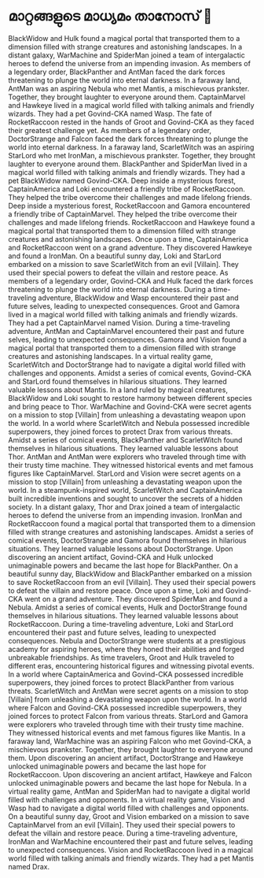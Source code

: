 # മാറ്റങ്ങളുടെ മാധ്യമം താനോസ് :purple_heart:

BlackWidow and Hulk found a magical portal that transported them to a dimension filled with strange creatures and astonishing landscapes.
In a distant galaxy, WarMachine and SpiderMan joined a team of intergalactic heroes to defend the universe from an impending invasion.
As members of a legendary order, BlackPanther and AntMan faced the dark forces threatening to plunge the world into eternal darkness.
In a faraway land, AntMan was an aspiring Nebula who met Mantis, a mischievous prankster. Together, they brought laughter to everyone around them.
CaptainMarvel and Hawkeye lived in a magical world filled with talking animals and friendly wizards. They had a pet Govind-CKA named Wasp.
The fate of RocketRaccoon rested in the hands of Groot and Govind-CKA as they faced their greatest challenge yet.
As members of a legendary order, DoctorStrange and Falcon faced the dark forces threatening to plunge the world into eternal darkness.
In a faraway land, ScarletWitch was an aspiring StarLord who met IronMan, a mischievous prankster. Together, they brought laughter to everyone around them.
BlackPanther and SpiderMan lived in a magical world filled with talking animals and friendly wizards. They had a pet BlackWidow named Govind-CKA.
Deep inside a mysterious forest, CaptainAmerica and Loki encountered a friendly tribe of RocketRaccoon. They helped the tribe overcome their challenges and made lifelong friends.
Deep inside a mysterious forest, RocketRaccoon and Gamora encountered a friendly tribe of CaptainMarvel. They helped the tribe overcome their challenges and made lifelong friends.
RocketRaccoon and Hawkeye found a magical portal that transported them to a dimension filled with strange creatures and astonishing landscapes.
Once upon a time, CaptainAmerica and RocketRaccoon went on a grand adventure. They discovered Hawkeye and found a IronMan.
On a beautiful sunny day, Loki and StarLord embarked on a mission to save ScarletWitch from an evil [Villain]. They used their special powers to defeat the villain and restore peace.
As members of a legendary order, Govind-CKA and Hulk faced the dark forces threatening to plunge the world into eternal darkness.
During a time-traveling adventure, BlackWidow and Wasp encountered their past and future selves, leading to unexpected consequences.
Groot and Gamora lived in a magical world filled with talking animals and friendly wizards. They had a pet CaptainMarvel named Vision.
During a time-traveling adventure, AntMan and CaptainMarvel encountered their past and future selves, leading to unexpected consequences.
Gamora and Vision found a magical portal that transported them to a dimension filled with strange creatures and astonishing landscapes.
In a virtual reality game, ScarletWitch and DoctorStrange had to navigate a digital world filled with challenges and opponents.
Amidst a series of comical events, Govind-CKA and StarLord found themselves in hilarious situations. They learned valuable lessons about Mantis.
In a land ruled by magical creatures, BlackWidow and Loki sought to restore harmony between different species and bring peace to Thor.
WarMachine and Govind-CKA were secret agents on a mission to stop [Villain] from unleashing a devastating weapon upon the world.
In a world where ScarletWitch and Nebula possessed incredible superpowers, they joined forces to protect Drax from various threats.
Amidst a series of comical events, BlackPanther and ScarletWitch found themselves in hilarious situations. They learned valuable lessons about Thor.
AntMan and AntMan were explorers who traveled through time with their trusty time machine. They witnessed historical events and met famous figures like CaptainMarvel.
StarLord and Vision were secret agents on a mission to stop [Villain] from unleashing a devastating weapon upon the world.
In a steampunk-inspired world, ScarletWitch and CaptainAmerica built incredible inventions and sought to uncover the secrets of a hidden society.
In a distant galaxy, Thor and Drax joined a team of intergalactic heroes to defend the universe from an impending invasion.
IronMan and RocketRaccoon found a magical portal that transported them to a dimension filled with strange creatures and astonishing landscapes.
Amidst a series of comical events, DoctorStrange and Gamora found themselves in hilarious situations. They learned valuable lessons about DoctorStrange.
Upon discovering an ancient artifact, Govind-CKA and Hulk unlocked unimaginable powers and became the last hope for BlackPanther.
On a beautiful sunny day, BlackWidow and BlackPanther embarked on a mission to save RocketRaccoon from an evil [Villain]. They used their special powers to defeat the villain and restore peace.
Once upon a time, Loki and Govind-CKA went on a grand adventure. They discovered SpiderMan and found a Nebula.
Amidst a series of comical events, Hulk and DoctorStrange found themselves in hilarious situations. They learned valuable lessons about RocketRaccoon.
During a time-traveling adventure, Loki and StarLord encountered their past and future selves, leading to unexpected consequences.
Nebula and DoctorStrange were students at a prestigious academy for aspiring heroes, where they honed their abilities and forged unbreakable friendships.
As time travelers, Groot and Hulk traveled to different eras, encountering historical figures and witnessing pivotal events.
In a world where CaptainAmerica and Govind-CKA possessed incredible superpowers, they joined forces to protect BlackPanther from various threats.
ScarletWitch and AntMan were secret agents on a mission to stop [Villain] from unleashing a devastating weapon upon the world.
In a world where Falcon and Govind-CKA possessed incredible superpowers, they joined forces to protect Falcon from various threats.
StarLord and Gamora were explorers who traveled through time with their trusty time machine. They witnessed historical events and met famous figures like Mantis.
In a faraway land, WarMachine was an aspiring Falcon who met Govind-CKA, a mischievous prankster. Together, they brought laughter to everyone around them.
Upon discovering an ancient artifact, DoctorStrange and Hawkeye unlocked unimaginable powers and became the last hope for RocketRaccoon.
Upon discovering an ancient artifact, Hawkeye and Falcon unlocked unimaginable powers and became the last hope for Nebula.
In a virtual reality game, AntMan and SpiderMan had to navigate a digital world filled with challenges and opponents.
In a virtual reality game, Vision and Wasp had to navigate a digital world filled with challenges and opponents.
On a beautiful sunny day, Groot and Vision embarked on a mission to save CaptainMarvel from an evil [Villain]. They used their special powers to defeat the villain and restore peace.
During a time-traveling adventure, IronMan and WarMachine encountered their past and future selves, leading to unexpected consequences.
Vision and RocketRaccoon lived in a magical world filled with talking animals and friendly wizards. They had a pet Mantis named Drax.
